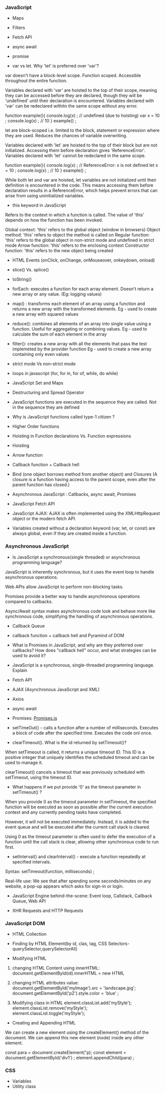 
### JavaScript

- Maps
- Filters
- Fetch API
- async await 
- promise

- var vs let. Why 'let' is preferred over 'var'?

var doesn't have a block-level scope. Function scoped. Accessible throughout the entire function. 

Variables declared with 'var' are hoisted to the top of their scope, meaning they can be accessed before they are declared, though they will be 'undefined' until their declaration is encountered. Variables declared with 'var' can be redeclared withitn the same scope without any error. 

function example(){
    console.log(x) ; // undefined (due to hoisting)
    var x = 10 ; 
    console.log(x) ; // 10 
}
example() ; 

let are block-scoped i.e. limited to the block, statement or expression where they are used. Reduces the chances of variable overwriting. 

Variables declared with 'let' are hoisted to the top of their block but are not initialized. Accessing them before declaration gives 'ReferenceError'. Variables declared with 'let' cannot be redeclared in the same scope. 

function example(){
    console.log(x) ; // ReferenceError: x is not defined
    let x = 10 ; 
    console.log(x) ; // 10 
}
example() ; 

While both let and var are hoisted, let variables are not initialized until their definition is encountered in the code. This means accessing them before declaration results in a ReferenceError, which helps prevent errors that can arise from using uninitialized variables.


- this keyword in JavaScript 

Refers to the context in which a function is called. The value of 'this' depends on how the function has been invoked. 

Global context: 'this' refers to the global object (window in browsers)
Object method: 'this' refers to object the method is called on
Regular function: 'this' refers to the global object in non-strict mode and undefined in strict mode
Arrow function: 'this' refers to the enclosing context 
Constructor function: 'this' refers to the new object being created


- HTML Events (onClick, onChange, onMouseover, onkeydown, onload)

- slice() Vs. splice()

- toString()

- forEach: executes a function for each array element. Doesn't return a new array or any value. (Eg: logging values)

- map() : transforms each element of an array using a function and returns a new array with the transformed elements. 
        Eg - used to create a new array with squared values 

- reduce(): combines all elements of an array into single value using a function. Useful for aggregating or combining values. 
    Eg - used to calculate the sum of each element in the array 

- filter(): creates a new array with all the elements that pass the test implemeted by the provider function
    Eg - used to create a new array containing only even values 

- strict mode Vs non-strict mode 

- loops in javascript (for, for in, for of, while, do while)

- JavaScript Set and Maps

- Destructuring and Spread Operator

- JavaScript functions are executed in the sequence they are called. Not in the sequence they are defined

- Why is JavaScript functions called type-1 citizen ? 

- Higher Order functions

- Hoisting in Function declarations Vs. Function expressions 

- Hoisting

- Arrow function 

- Callback function + Callback hell

- Bind (one object borrows method from another object) and Closures (A closure is a function having access to the parent scope, even after the parent function has closed.)

- Asynchronous JavaScript : Callbacks, async await, Promises 

- JavaScript Fetch API 

- JavaScript AJAX: AJAX is often implemented using the XMLHttpRequest object or the modern fetch API.

- Variables created without a declaration keyword (var, let, or const) are always global,
even if they are created inside a function.


### Asynchronous JavaScript 


- Is JavaScript a synchronous(single threaded) or asynchronous programming language? 

JavaScript is inherently synchronous, but it uses the event loop to handle asynchronous operations.

Web APIs allow JavaScript to perform non-blocking tasks.

Promises provide a better way to handle asynchronous operations compared to callbacks.

Async/Await syntax makes asynchronous code look and behave more like synchronous code, simplifying the handling of asynchronous operations.

- Callback Queue

- callback function + callback hell and Pyramind of DOM

- What is Promises in JavaScript, and why are they preferred over callbacks? How does "callback hell" occur, and what strategies can be used to avoid it? 

- JavaScript is a synchronous, single-threaded programming language. Explain 

- Fetch API 

- AJAX (Asynchronous JavaScript and XML)

- Axios 

- async await 

- Promises: [Promises.js](https://github.com/SonuNM1/HTML-CSS-JavaScript-Projects/blob/main/Asynchronous%20JavaScript/Promises.js)


- setTimeOut() - calls a function after a number of milliseconds. Executes a block of code after the specified time. Executes the code onl once. 

- clearTimeout(). What is the id returned by setTimeout()?

When setTimeout is called, it returns a unique timeout ID. This ID is a positive integer that uniquely identifies the scheduled timeout and can be used to manage it.

clearTimeout() cancels a timeout that was previously scheduled with setTimeout, using the timeout ID.

- What happens if we put provide '0' as the timeout parameter in setTimeout() ? 

When you provide 0 as the timeout parameter in setTimeout, the specified function will be executed as soon as possible after the current execution context and any currently pending tasks have completed. 

However, it will not be executed immediately. Instead, it is added to the event queue and will be executed after the current call stack is cleared.

Using 0 as the timeout parameter is often used to defer the execution of a function until the call stack is clear, allowing other synchronous code to run first.

- setInterval() and clearInterval() - execute a function repeatedly at specified intervals. 

Syntax: setTimeout(function, milliseconds) ;

Real-life use: We see that after spending some seconds/minutes on any website, a pop-up appears which asks for sign-in or login. 

- JavaScript Engine behind-the-scene: Event loop, Callstack, Callback Queue, Web API

- XHR Requests and HTTP Requests


### JavaScript DOM 


- HTML Collection

- Finding by HTML Element(by id, clas, tag, CSS Selectors-querySelector,querySelectorAll)

- Modifying HTML 

1. changing HTML Content using innerHTML:
    document.getElementById(id).innerHTML = new HTML

2. changing HTML attributes value:
    document.getElementById('myImage').src = 'landscape.jpg';
    document.getElementById('p2').style.color = 'blue' ; 

3. Modifying class in HTML
    element.classList.add('myStyle'); 
    element.classList.remove('myStyle'); 
    element.classList.toggle('myStyle'); 

- Creating and Appending HTML 

We can create a new element using the createElement() method of the document. We can append this new element (node) inside any other element. 

const para = document.createElement("p);
const element = document.getElementById('div1') ; 
element.appendChild(para) ; 


### CSS 

- Variables
- Utility class 